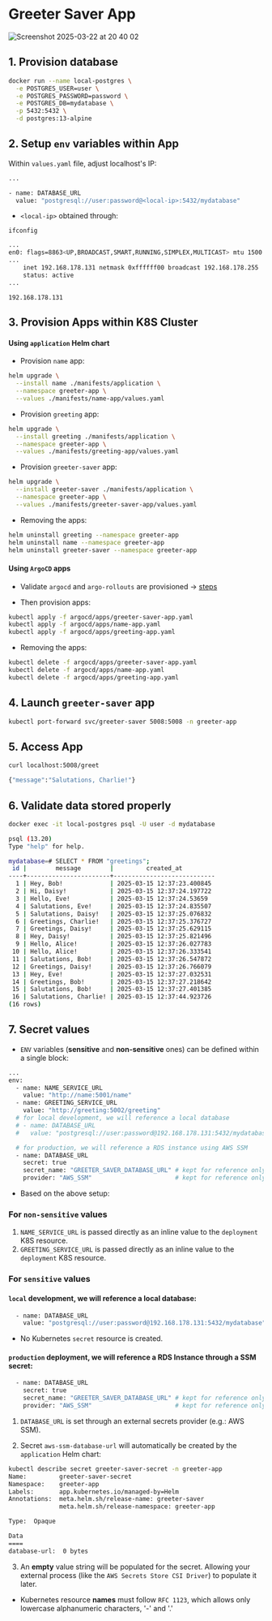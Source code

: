 # Greeter Saver App

![Screenshot 2025-03-22 at 20 40 02](https://github.com/user-attachments/assets/413e7e17-7116-46fa-a0f6-054225a58d61)

## 1. Provision database

```bash
docker run --name local-postgres \
  -e POSTGRES_USER=user \
  -e POSTGRES_PASSWORD=password \
  -e POSTGRES_DB=mydatabase \
  -p 5432:5432 \
  -d postgres:13-alpine
```

## 2. Setup `env` variables within App

Within `values.yaml` file, adjust localhost's IP:

```bash
...

- name: DATABASE_URL
  value: "postgresql://user:password@<local-ip>:5432/mydatabase"
```

- `<local-ip>` obtained through:

```
ifconfig
```

```bash
...
en0: flags=8863<UP,BROADCAST,SMART,RUNNING,SIMPLEX,MULTICAST> mtu 1500
...
	inet 192.168.178.131 netmask 0xffffff00 broadcast 192.168.178.255
	status: active
...
```

```
192.168.178.131
```

## 3. Provision Apps within K8S Cluster

#### Using `application` Helm chart

- Provision `name` app:

```bash
helm upgrade \
  --install name ./manifests/application \
  --namespace greeter-app \
  --values ./manifests/name-app/values.yaml
```

- Provision `greeting` app:

```bash
helm upgrade \
  --install greeting ./manifests/application \
  --namespace greeter-app \
  --values ./manifests/greeting-app/values.yaml
```

- Provision `greeter-saver` app:

```bash
helm upgrade \
  --install greeter-saver ./manifests/application \
  --namespace greeter-app \
  --values ./manifests/greeter-saver-app/values.yaml
```

- Removing the apps:

```bash
helm uninstall greeting --namespace greeter-app
helm uninstall name --namespace greeter-app
helm uninstall greeter-saver --namespace greeter-app
```

#### Using `ArgoCD` apps

- Validate `argocd` and `argo-rollouts` are provisioned -> [steps](/argocd/README.md)

- Then provision apps:

```bash
kubectl apply -f argocd/apps/greeter-saver-app.yaml
kubectl apply -f argocd/apps/name-app.yaml
kubectl apply -f argocd/apps/greeting-app.yaml
```

- Removing the apps:

```bash
kubectl delete -f argocd/apps/greeter-saver-app.yaml
kubectl delete -f argocd/apps/name-app.yaml
kubectl delete -f argocd/apps/greeting-app.yaml
```

## 4. Launch `greeter-saver` app

```bash
kubectl port-forward svc/greeter-saver 5008:5008 -n greeter-app
```

## 5. Access App

```bash
curl localhost:5008/greet

{"message":"Salutations, Charlie!"}
```

## 6. Validate data stored properly

```bash
docker exec -it local-postgres psql -U user -d mydatabase

psql (13.20)
Type "help" for help.

mydatabase=# SELECT * FROM "greetings";
 id |        message        |         created_at
----+-----------------------+----------------------------
  1 | Hey, Bob!             | 2025-03-15 12:37:23.400845
  2 | Hi, Daisy!            | 2025-03-15 12:37:24.197722
  3 | Hello, Eve!           | 2025-03-15 12:37:24.53659
  4 | Salutations, Eve!     | 2025-03-15 12:37:24.835507
  5 | Salutations, Daisy!   | 2025-03-15 12:37:25.076832
  6 | Greetings, Charlie!   | 2025-03-15 12:37:25.376727
  7 | Greetings, Daisy!     | 2025-03-15 12:37:25.629115
  8 | Hey, Daisy!           | 2025-03-15 12:37:25.821496
  9 | Hello, Alice!         | 2025-03-15 12:37:26.027783
 10 | Hello, Alice!         | 2025-03-15 12:37:26.333541
 11 | Salutations, Bob!     | 2025-03-15 12:37:26.547872
 12 | Greetings, Daisy!     | 2025-03-15 12:37:26.766079
 13 | Hey, Eve!             | 2025-03-15 12:37:27.032531
 14 | Greetings, Bob!       | 2025-03-15 12:37:27.218642
 15 | Salutations, Bob!     | 2025-03-15 12:37:27.401385
 16 | Salutations, Charlie! | 2025-03-15 12:37:44.923726
(16 rows)
```

## 7. Secret values

- `ENV` variables (**sensitive** and **non-sensitive** ones) can be defined within a single block:

```bash
...
env:
  - name: NAME_SERVICE_URL
    value: "http://name:5001/name"
  - name: GREETING_SERVICE_URL
    value: "http://greeting:5002/greeting"
  # for local development, we will reference a local database
  # - name: DATABASE_URL
  #   value: "postgresql://user:password@192.168.178.131:5432/mydatabase"

  # for production, we will reference a RDS instance using AWS SSM
  - name: DATABASE_URL
    secret: true
    secret_name: "GREETER_SAVER_DATABASE_URL" # kept for reference only
    provider: "AWS_SSM"                       # kept for reference only

```

- Based on the above setup:

### For `non-sensitive` values

1. `NAME_SERVICE_URL` is passed directly as an inline value to the `deployment` K8S resource.
2. `GREETING_SERVICE_URL` is passed directly as an inline value to the `deployment` K8S resource.

### For `sensitive` values

#### `local` development, we will reference a local database:

```bash
  - name: DATABASE_URL
    value: "postgresql://user:password@192.168.178.131:5432/mydatabase"
```

- No Kubernetes `secret` resource is created.

#### `production` deployment, we will reference a RDS Instance through a SSM secret:

```bash
  - name: DATABASE_URL
    secret: true
    secret_name: "GREETER_SAVER_DATABASE_URL" # kept for reference only
    provider: "AWS_SSM"                       # kept for reference only
```

1. `DATABASE_URL` is set through an external secrets provider (e.g.: AWS SSM).

2. Secret `aws-ssm-database-url` will automatically be created by the `application` Helm chart:

```bash
kubectl describe secret greeter-saver-secret -n greeter-app
Name:         greeter-saver-secret
Namespace:    greeter-app
Labels:       app.kubernetes.io/managed-by=Helm
Annotations:  meta.helm.sh/release-name: greeter-saver
              meta.helm.sh/release-namespace: greeter-app

Type:  Opaque

Data
====
database-url:  0 bytes
```

3. An **empty** value string will be populated for the secret. Allowing your external process (like the `AWS Secrets Store CSI Driver`) to populate it later.

- Kubernetes resource **names** must follow `RFC 1123`, which allows only lowercase alphanumeric characters, '-' and '.'
